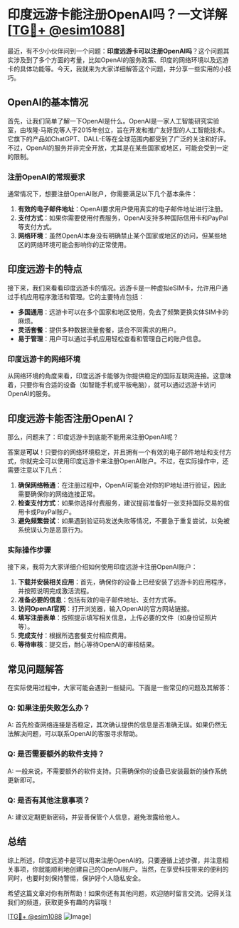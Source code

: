 # 印度远游卡能注册OpenAI吗？一文详解[[TG💪+ @esim1088](https://t.me/s/esim1088)]

最近，有不少小伙伴问到一个问题：**印度远游卡可以注册OpenAI吗**？这个问题其实涉及到了多个方面的考量，比如OpenAI的服务政策、印度的网络环境以及远游卡的具体功能等。今天，我就来为大家详细解答这个问题，并分享一些实用的小技巧。

## OpenAI的基本情况

首先，让我们简单了解一下OpenAI是什么。OpenAI是一家人工智能研究实验室，由埃隆·马斯克等人于2015年创立，旨在开发和推广友好型的人工智能技术。它旗下的产品如ChatGPT、DALL-E等在全球范围内都受到了广泛的关注和好评。不过，OpenAI的服务并非完全开放，尤其是在某些国家或地区，可能会受到一定的限制。

### 注册OpenAI的常规要求

通常情况下，想要注册OpenAI账户，你需要满足以下几个基本条件：

1. **有效的电子邮件地址**：OpenAI要求用户使用真实的电子邮件地址进行注册。
2. **支付方式**：如果你需要使用付费服务，OpenAI支持多种国际信用卡和PayPal等支付方式。
3. **网络环境**：虽然OpenAI本身没有明确禁止某个国家或地区的访问，但某些地区的网络环境可能会影响你的正常使用。

## 印度远游卡的特点

接下来，我们来看看印度远游卡的情况。远游卡是一种虚拟eSIM卡，允许用户通过手机应用程序激活和管理。它的主要特点包括：

- **多国通用**：远游卡可以在多个国家和地区使用，免去了频繁更换实体SIM卡的麻烦。
- **灵活套餐**：提供多种数据流量套餐，适合不同需求的用户。
- **易于管理**：用户可以通过手机应用轻松查看和管理自己的账户信息。

### 印度远游卡的网络环境

从网络环境的角度来看，印度远游卡能够为你提供稳定的国际互联网连接。这意味着，只要你有合适的设备（如智能手机或平板电脑），就可以通过远游卡访问OpenAI的服务。

## 印度远游卡能否注册OpenAI？

那么，问题来了：印度远游卡到底能不能用来注册OpenAI呢？

答案是**可以**！只要你的网络环境稳定，并且拥有一个有效的电子邮件地址和支付方式，你就完全可以使用印度远游卡来注册OpenAI账户。不过，在实际操作中，还需要注意以下几点：

1. **确保网络畅通**：在注册过程中，OpenAI可能会对你的IP地址进行验证，因此需要确保你的网络连接正常。
2. **检查支付方式**：如果你选择付费服务，建议提前准备好一张支持国际交易的信用卡或PayPal账户。
3. **避免频繁尝试**：如果遇到验证码发送失败等情况，不要急于重复尝试，以免被系统误认为是恶意行为。

### 实际操作步骤

接下来，我将为大家详细介绍如何使用印度远游卡注册OpenAI账户：

1. **下载并安装相关应用**：首先，确保你的设备上已经安装了远游卡的应用程序，并按照说明完成激活流程。
2. **准备必要的信息**：包括有效的电子邮件地址、支付方式等。
3. **访问OpenAI官网**：打开浏览器，输入OpenAI的官方网站链接。
4. **填写注册表单**：按照提示填写相关信息，上传必要的文件（如身份证照片等）。
5. **完成支付**：根据所选套餐支付相应费用。
6. **等待审核**：提交后，耐心等待OpenAI的审核结果。

## 常见问题解答

在实际使用过程中，大家可能会遇到一些疑问。下面是一些常见的问题及其解答：

### Q: 如果注册失败怎么办？
A: 首先检查网络连接是否稳定，其次确认提供的信息是否准确无误。如果仍然无法解决问题，可以联系OpenAI的客服寻求帮助。

### Q: 是否需要额外的软件支持？
A: 一般来说，不需要额外的软件支持。只需确保你的设备已安装最新的操作系统更新即可。

### Q: 是否有其他注意事项？
A: 建议定期更新密码，并妥善保管个人信息，避免泄露给他人。

## 总结

综上所述，印度远游卡是可以用来注册OpenAI的。只要遵循上述步骤，并注意相关事项，你就能顺利地创建自己的OpenAI账户。当然，在享受科技带来的便利的同时，也要时刻保持警惕，保护好个人隐私安全。

希望这篇文章对你有所帮助！如果你还有其他问题，欢迎随时留言交流。记得关注我们的频道，获取更多有趣的内容哦！

[[TG💪+ @esim1088](https://t.me/s/esim1088) ![Image](https://i.postimg.cc/4NQfJmqS/Snipaste-2025-05-13-00-14-12.png)]
